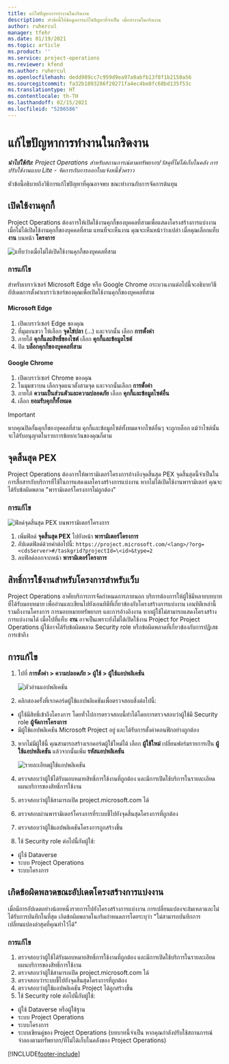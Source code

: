 ```yaml
---
title: แก้ไขปัญหาการทำงานในกริดงาน
description: หัวข้อนี้ให้ข้อมูลการแก้ไขปัญหาที่จำเป็น เมื่อทำงานในกริดงาน
author: ruhercul
manager: tfehr
ms.date: 01/19/2021
ms.topic: article
ms.product: ''
ms.service: project-operations
ms.reviewer: kfend
ms.author: ruhercul
ms.openlocfilehash: dedd989cc7c959d9ea97a0abfb13f8f1b2150a56
ms.sourcegitcommit: fa32b1893286f20271fa4ec4be8fc68bd135f53c
ms.translationtype: HT
ms.contentlocale: th-TH
ms.lasthandoff: 02/15/2021
ms.locfileid: "5286586"
---
```

# <a name="troubleshoot-working-in-the-task-grid"></a>แก้ไขปัญหาการทำงานในกริดงาน 

_**นำไปใช้กับ:** Project Operations สำหรับสถานการณ์ตามทรัพยากร/วัสดุที่ไม่ได้เก็บในคลัง การปรับใช้งานแบบ Lite - จัดการกับการออกใบแจ้งหนี้ชั่วคราว_

หัวข้อนี้อธิบายถึงวิธีการแก้ไขปัญหาที่คุณอาจพบ ขณะทำงานกับการจัดการต้นทุน

## <a name="enable-cookies"></a>เปิดใช้งานคุกกี้

Project Operations ต้องการให้เปิดใช้งานคุกกี้ของบุคคลที่สามเพื่อแสดงโครงสร้างการแบ่งงาน เมื่อไม่ได้เปิดใช้งานคุกกี้ของบุคคลที่สาม แทนที่จะเห็นงาน คุณจะเห็นหน้าว่างเปล่า เมื่อคุณเลือกแท็บ **งาน** บนหน้า **โครงการ**

![แท็บว่างเมื่อไม่ได้เปิดใช้งานคุกกี้ของบุคคลที่สาม](media/blankschedule.png)


### <a name="workaround"></a>การแก้ไข
สำหรับเบราว์เซอร์ Microsoft Edge หรือ Google Chrome กระบวนงานต่อไปนี้จะอธิบายวิธีอัปเดตการตั้งค่าเบราว์เซอร์ของคุณเพื่อเปิดใช้งานคุกกี้ของบุคคลที่สาม

#### <a name="microsoft-edge"></a>Microsoft Edge

1. เปิดเบราว์เซอร์ Edge ของคุณ
2. ที่มุมบนขวา ให้เลือก **จุดไข่ปลา** (...) และจากนั้น เลือก **การตั้งค่า**
3. ภายใต้ **คุกกี้และสิทธิ์ของไซต์** เลือก **คุกกี้และข้อมูลไซต์**
4. ปิด **บล็อกคุกกี้ของบุคคลที่สาม**

#### <a name="google-chrome"></a>Google Chrome

1. เปิดเบราว์เซอร์ Chrome ของคุณ
2. ในมุมขวาบน เลือกจุดแนวตั้งสามจุด และจากนั้นเลือก **การตั้งค่า**
3. ภายใต้ **ความเป็นส่วนตัวและความปลอดภัย** เลือก **คุกกี้และข้อมูลไซต์อื่น**
4. เลือก **ยอมรับคุกกี้ทั้งหมด**

> [!IMPORTANT]
> หากคุณปิดกั้นคุกกี้ของบุคคลที่สาม คุกกี้และข้อมูลไซต์ทั้งหมดจากไซต์อื่นๆ จะถูกบล็อก แม้ว่าไซต์นั้นจะได้รับอนุญาตในรายการข้อยกเว้นของคุณก็ตาม

## <a name="pex-endpoint"></a>จุดสิ้นสุด PEX

Project Operations ต้องการให้พารามิเตอร์โครงการอ้างอิงจุดสิ้นสุด PEX จุดสิ้นสุดนี้จำเป็นในการสื่อสารกับบริการที่ใช้ในการแสดงผลโครงสร้างการแบ่งงาน หากไม่ได้เปิดใช้งานพารามิเตอร์ คุณจะได้รับข้อผิดพลาด "พารามิเตอร์โครงการไม่ถูกต้อง" 

### <a name="workaround"></a>การแก้ไข
 ![ฟิลด์จุดสิ้นสุด PEX บนพารามิเตอร์โครงการ](media/projectparameter.png)

1. เพิ่มฟิลด์ **จุดสิ้นสุด PEX** ไปยังหน้า **พารามิเตอร์โครงการ**
2. อัปเดตฟิลด์ด้วยค่าต่อไปนี้: `https://project.microsoft.com/<lang>/?org=<cdsServer>#/taskgrid?projectId=\<id>&type=2`
3. ลบฟิลด์ออกจากหน้า **พารามิเตอร์โครงการ**

## <a name="privileges-for-project-for-the-web"></a>สิทธิ์การใช้งานสำหรับโครงการสำหรับเว็บ

Project Operations อาศัยบริการการจัดกำหนดการภายนอก บริการต้องการให้ผู้ใช้มีหลายบทบาทที่ได้รับมอบหมาย เพื่ออ่านและเขียนไปยังเอนทิตีที่เกี่ยวข้องกับโครงสร้างการแบ่งงาน เอนทิตีเหล่านี้รวมถึงงานโครงการ การมอบหมายทรัพยากร และการอ้างอิงงาน หากผู้ใช้ไม่สามารถแสดงโครงสร้างการแบ่งงานได้ เมื่อไปที่แท็บ **งาน** อาจเป็นเพราะยังไม่ได้เปิดใช้งาน Project for Project Operations ผู้ใช้อาจได้รับข้อผิดพลาด Security role หรือข้อผิดพลาดที่เกี่ยวข้องกับการปฏิเสธการเข้าถึง


## <a name="workaround"></a>การแก้ไข

1. ไปที่ **การตั้งค่า > ความปลอดภัย > ผู้ใช้ > ผู้ใช้แอปพลิเคชัน**  

   ![ตัวอ่านแอปพลิเคชัน](media/applicationuser.jpg)
   
2. คลิกสองครั้งที่เรกคอร์ดผู้ใช้แอปพลิเคชันเพื่อตรวจสอบสิ่งต่อไปนี้:

 - ผู้ใช้มีสิทธิ์เข้าถึงโครงการ โดยทั่วไปการตรวจสอบนี้ทำได้โดยการตรวจสอบว่าผู้ใช้มี Security role **ผู้จัดการโครงการ**
 - มีผู้ใช้แอปพลิเคชัน Microsoft Project อยู่ และได้รับการตั้งค่าคอนฟิกอย่างถูกต้อง
 
3. หากไม่มีผู้ใช้นี้ คุณสามารถสร้างเรกคอร์ดผู้ใช้ใหม่ได้ เลือก **ผู้ใช้ใหม่** เปลี่ยนฟอร์มรายการเป็น **ผู้ใช้แอปพลิเคชัน** แล้วจากนั้นเพิ่ม **รหัสแอปพลิเคชัน**

   ![รายละเอียดผู้ใช้แอปพลิเคชัน](media/applicationuserdetails.jpg)

4. ตรวจสอบว่าผู้ใช้ได้รับมอบหมายสิทธิ์การใช้งานที่ถูกต้อง และมีการเปิดใช้บริการในรายละเอียดแผนบริการของสิทธิ์การใช้งาน
5. ตรวจสอบว่าผู้ใช้สามารถเปิด project.microsoft.com ได้
6. ตรวจสอบผ่านพารามิเตอร์โครงการที่ระบบชี้ไปยังจุดสิ้นสุดโครงการที่ถูกต้อง
7. ตรวจสอบว่าผู้ใช้แอปพลิเคชันโครงการถูกสร้างขึ้น
8. ใช้ Security role ต่อไปนี้กับผู้ใช้:

  - ผู้ใช้ Dataverse
  - ระบบ Project Operations
  - ระบบโครงการ

## <a name="error-when-updating-the-work-breakdown-structure"></a>เกิดข้อผิดพลาดขณะอัปเดตโครงสร้างการแบ่งงาน

เมื่อมีการอัปเดตอย่างน้อยหนึ่งรายการไปยังโครงสร้างการแบ่งงาน การเปลี่ยนแปลงจะล้มเหลวและไม่ได้รับการบันทึกในที่สุด เกิดข้อผิดพลาดในกริดกำหนดการโดยระบุว่า "ไม่สามารถบันทึกการเปลี่ยนแปลงล่าสุดที่คุณทำไว้ได้"

### <a name="workaround"></a>การแก้ไข

1. ตรวจสอบว่าผู้ใช้ได้รับมอบหมายสิทธิ์การใช้งานที่ถูกต้อง และมีการเปิดใช้บริการในรายละเอียดแผนบริการของสิทธิ์การใช้งาน
2. ตรวจสอบว่าผู้ใช้สามารถเปิด project.microsoft.com ได้
3. ตรวจสอบว่าระบบชี้ไปยังจุดสิ้นสุดโครงการที่ถูกต้อง
4. ตรวจสอบว่าผู้ใช้แอปพลิเคชัน Project ได้ถูกสร้างขึ้น
5. ใช้ Security role ต่อไปนี้กับผู้ใช้:
  
  - ผู้ใช้ Dataverse หรือผู้ใช้ฐาน
  - ระบบ Project Operations
  - ระบบโครงการ
  - ระบบเขียนคู่ของ Project Operations (บทบาทนี้จำเป็น หากคุณกำลังปรับใช้สถานการณ์จำลองตามทรัพยากร/ที่ไม่ได้เก็บในคลังของ Project Operations)


[!INCLUDE[footer-include](../includes/footer-banner.md)]